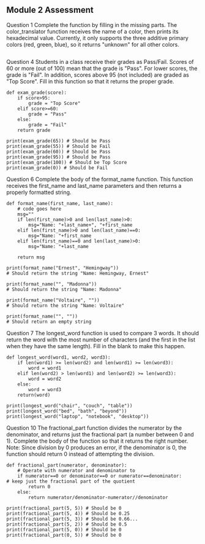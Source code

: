 ## Module 2 Assessment

Question 1
Complete the function by filling in the missing parts. The color_translator function receives the name of a color, then prints its hexadecimal value. Currently, it only supports the three additive primary colors (red, green, blue), so it returns "unknown" for all other colors.

````

````

Question 4
Students in a class receive their grades as Pass/Fail. Scores of 60 or more (out of 100) mean that the grade is "Pass". For lower scores, the grade is "Fail". In addition, scores above 95 (not included) are graded as "Top Score". Fill in this function so that it returns the proper grade.

````
def exam_grade(score):
	if score>95:
		grade = "Top Score"
	elif score>=60:
		grade = "Pass"
	else:
		grade = "Fail"
	return grade

print(exam_grade(65)) # Should be Pass
print(exam_grade(55)) # Should be Fail
print(exam_grade(60)) # Should be Pass
print(exam_grade(95)) # Should be Pass
print(exam_grade(100)) # Should be Top Score
print(exam_grade(0)) # Should be Fail
````

Question 6
Complete the body of the format_name function. This function receives the first_name and last_name parameters and then returns a properly formatted string.
````
def format_name(first_name, last_name):
	# code goes here
	msg=""
	if len(first_name)>0 and len(last_name)>0:
		msg="Name: "+last_name+", "+first_name
	elif len(first_name)>0 and len(last_name)==0:
		msg="Name: "+first_name
	elif len(first_name)==0 and len(last_name)>0:
		msg="Name: "+last_name
		
	return msg 

print(format_name("Ernest", "Hemingway"))
# Should return the string "Name: Hemingway, Ernest"

print(format_name("", "Madonna"))
# Should return the string "Name: Madonna"

print(format_name("Voltaire", ""))
# Should return the string "Name: Voltaire"

print(format_name("", ""))
# Should return an empty string
````



Question 7
The longest_word function is used to compare 3 words. It should return the word with the most number of characters (and the first in the list when they have the same length). Fill in the blank to make this happen.
````
def longest_word(word1, word2, word3):
	if len(word1) >= len(word2) and len(word1) >= len(word3):
		word = word1
	elif len(word2) > len(word1) and len(word2) >= len(word3):
		word = word2
	else:
		word = word3
	return(word)

print(longest_word("chair", "couch", "table"))
print(longest_word("bed", "bath", "beyond"))
print(longest_word("laptop", "notebook", "desktop"))
````



Question 10
The fractional_part function divides the numerator by the denominator, and returns just the fractional part (a number between 0 and 1). Complete the body of the function so that it returns the right number.
Note: Since division by 0 produces an error, if the denominator is 0, the function should return 0 instead of attempting the division.
````
def fractional_part(numerator, denominator):
	# Operate with numerator and denominator to 
    if numerator==0 or denominator==0 or numerator==denominator:
# keep just the fractional part of the quotient
	    return 0
    else:
        return numerator/denominator-numerator//denominator

print(fractional_part(5, 5)) # Should be 0
print(fractional_part(5, 4)) # Should be 0.25
print(fractional_part(5, 3)) # Should be 0.66...
print(fractional_part(5, 2)) # Should be 0.5
print(fractional_part(5, 0)) # Should be 0
print(fractional_part(0, 5)) # Should be 0
````



````

````
